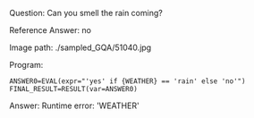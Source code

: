 Question: Can you smell the rain coming?

Reference Answer: no

Image path: ./sampled_GQA/51040.jpg

Program:

```
ANSWER0=EVAL(expr="'yes' if {WEATHER} == 'rain' else 'no'")
FINAL_RESULT=RESULT(var=ANSWER0)
```
Answer: Runtime error: 'WEATHER'

